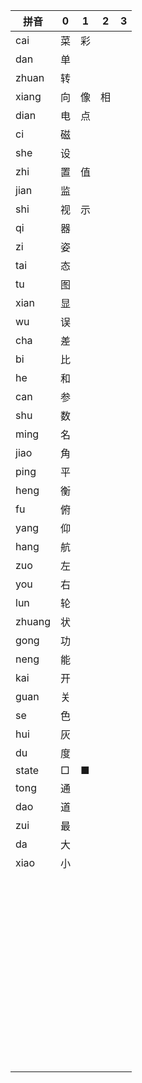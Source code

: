 | 拼音   | 0    | 1    | 2    | 3    |
| ------ | ---- | ---- | ---- | ---- |
| cai    | 菜   | 彩   |      |      |
| dan    | 单   |      |      |      |
| zhuan  | 转   |      |      |      |
| xiang  | 向   | 像   | 相   |      |
| dian   | 电   | 点   |      |      |
| ci     | 磁   |      |      |      |
| she    | 设   |      |      |      |
| zhi    | 置   | 值   |      |      |
| jian   | 监   |      |      |      |
| shi    | 视   | 示   |      |      |
| qi     | 器   |      |      |      |
| zi     | 姿   |      |      |      |
| tai    | 态   |      |      |      |
| tu     | 图   |      |      |      |
| xian   | 显   |      |      |      |
| wu     | 误   |      |      |      |
| cha    | 差   |      |      |      |
| bi     | 比   |      |      |      |
| he     | 和   |      |      |      |
| can    | 参   |      |      |      |
| shu    | 数   |      |      |      |
| ming   | 名   |      |      |      |
| jiao   | 角   |      |      |      |
| ping   | 平   |      |      |      |
| heng   | 衡   |      |      |      |
| fu     | 俯   |      |      |      |
| yang   | 仰   |      |      |      |
| hang   | 航   |      |      |      |
| zuo    | 左   |      |      |      |
| you    | 右   |      |      |      |
| lun    | 轮   |      |      |      |
| zhuang | 状   |      |      |      |
| gong   | 功   |      |      |      |
| neng   | 能   |      |      |      |
| kai    | 开   |      |      |      |
| guan   | 关   |      |      |      |
| se     | 色   |      |      |      |
| hui    | 灰   |      |      |      |
| du     | 度   |      |      |      |
| state  | □    | ■    |      |      |
| tong   | 通   |      |      |      |
| dao    | 道   |      |      |      |
| zui    | 最   |      |      |      |
| da     | 大   |      |      |      |
| xiao   | 小   |      |      |      |
|        |      |      |      |      |
|        |      |      |      |      |
|        |      |      |      |      |
|        |      |      |      |      |
|        |      |      |      |      |
|        |      |      |      |      |
|        |      |      |      |      |
|        |      |      |      |      |
|        |      |      |      |      |
|        |      |      |      |      |
|        |      |      |      |      |
|        |      |      |      |      |
|        |      |      |      |      |
|        |      |      |      |      |
|        |      |      |      |      |
|        |      |      |      |      |
|        |      |      |      |      |
|        |      |      |      |      |
|        |      |      |      |      |
|        |      |      |      |      |
|        |      |      |      |      |
|        |      |      |      |      |
|        |      |      |      |      |
|        |      |      |      |      |
|        |      |      |      |      |
|        |      |      |      |      |
|        |      |      |      |      |
|        |      |      |      |      |
|        |      |      |      |      |
|        |      |      |      |      |
|        |      |      |      |      |
|        |      |      |      |      |
|        |      |      |      |      |
|        |      |      |      |      |
|        |      |      |      |      |
|        |      |      |      |      |
|        |      |      |      |      |
|        |      |      |      |      |
|        |      |      |      |      |
|        |      |      |      |      |
|        |      |      |      |      |
|        |      |      |      |      |
|        |      |      |      |      |
|        |      |      |      |      |
|        |      |      |      |      |
|        |      |      |      |      |
|        |      |      |      |      |
|        |      |      |      |      |
|        |      |      |      |      |
|        |      |      |      |      |
|        |      |      |      |      |
|        |      |      |      |      |
|        |      |      |      |      |

